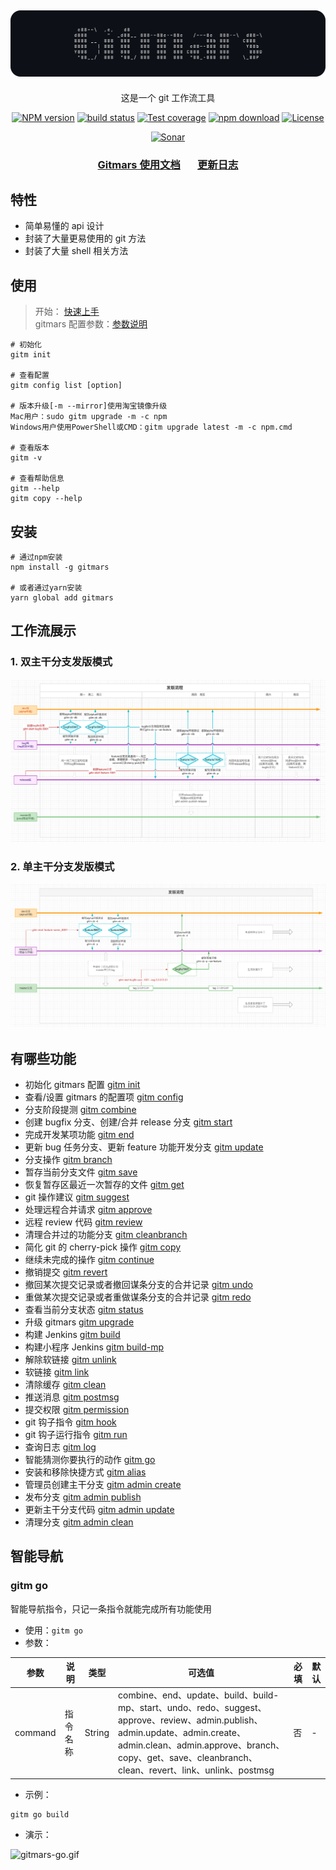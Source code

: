 <div style="text-align: center;" align="center">

## ![logo.png](https://raw.githubusercontent.com/saqqdy/gitmars/master/static/img/logo.png)

</div>

<div style="text-align: center;" align="center">

这是一个 git 工作流工具

</div>

<div style="text-align: center; margin-bottom: 20px;" align="center">

[![NPM version][npm-image]][npm-url]
[![build status][travis-image]][travis-url]
[![Test coverage][codecov-image]][codecov-url]
[![npm download][download-image]][download-url]
[![License][license-image]][license-url]

[![Sonar][sonar-image]][sonar-url]

</div>

<div style="text-align: center; margin-bottom: 20px;" align="center">

### **[Gitmars 使用文档](http://www.saqqdy.com/gitmars/api/)**&nbsp; &nbsp; &nbsp; &nbsp;[更新日志](http://www.saqqdy.com/gitmars/changelog.html)

</div>

## 特性

- 简单易懂的 api 设计
- 封装了大量更易使用的 git 方法
- 封装了大量 shell 相关方法

## 使用

> 开始： [快速上手](http://www.saqqdy.com/gitmars/guide/getting-start.html)</br>
> gitmars 配置参数：[参数说明](http://www.saqqdy.com/gitmars/guide/basic-config.html)

```shell
# 初始化
gitm init

# 查看配置
gitm config list [option]

# 版本升级[-m --mirror]使用淘宝镜像升级
Mac用户：sudo gitm upgrade -m -c npm
Windows用户使用PowerShell或CMD：gitm upgrade latest -m -c npm.cmd

# 查看版本
gitm -v

# 查看帮助信息
gitm --help
gitm copy --help
```

## 安装

```shell
# 通过npm安装
npm install -g gitmars

# 或者通过yarn安装
yarn global add gitmars
```

## 工作流展示

### 1. 双主干分支发版模式

![gitmars-branch.png](https://raw.githubusercontent.com/saqqdy/gitmars/master/static/img/gitmars-branch.png)

### 2. 单主干分支发版模式

![gitmars-branch.png](https://raw.githubusercontent.com/saqqdy/gitmars/master/static/img/gitmars-branch2.png)

## 有哪些功能

- 初始化 gitmars 配置 [gitm init](http://www.saqqdy.com/gitmars/api/#gitm-init)
- 查看/设置 gitmars 的配置项 [gitm config](http://www.saqqdy.com/gitmars/api/#gitm-config)
- 分支阶段提测 [gitm combine](http://www.saqqdy.com/gitmars/api/#gitm-combine)
- 创建 bugfix 分支、创建/合并 release 分支 [gitm start](http://www.saqqdy.com/gitmars/api/#gitm-start)
- 完成开发某项功能 [gitm end](http://www.saqqdy.com/gitmars/api/#gitm-end)
- 更新 bug 任务分支、更新 feature 功能开发分支 [gitm update](http://www.saqqdy.com/gitmars/api/#gitm-update)
- 分支操作 [gitm branch](http://www.saqqdy.com/gitmars/api/#gitm-branch)
- 暂存当前分支文件 [gitm save](http://www.saqqdy.com/gitmars/api/#gitm-save)
- 恢复暂存区最近一次暂存的文件 [gitm get](http://www.saqqdy.com/gitmars/api/#gitm-get)
- git 操作建议 [gitm suggest](http://www.saqqdy.com/gitmars/api/#gitm-suggest)
- 处理远程合并请求 [gitm approve](http://www.saqqdy.com/gitmars/api/#gitm-approve)
- 远程 review 代码 [gitm review](http://www.saqqdy.com/gitmars/api/#gitm-review)
- 清理合并过的功能分支 [gitm cleanbranch](http://www.saqqdy.com/gitmars/api/#gitm-cleanbranch)
- 简化 git 的 cherry-pick 操作 [gitm copy](http://www.saqqdy.com/gitmars/api/#gitm-copy)
- 继续未完成的操作 [gitm continue](http://www.saqqdy.com/gitmars/api/#gitm-continue)
- 撤销提交 [gitm revert](http://www.saqqdy.com/gitmars/api/#gitm-revert)
- 撤回某次提交记录或者撤回谋条分支的合并记录 [gitm undo](http://www.saqqdy.com/gitmars/api/#gitm-undo)
- 重做某次提交记录或者重做谋条分支的合并记录 [gitm redo](http://www.saqqdy.com/gitmars/api/#gitm-redo)
- 查看当前分支状态 [gitm status](http://www.saqqdy.com/gitmars/api/#gitm-status)
- 升级 gitmars [gitm upgrade](http://www.saqqdy.com/gitmars/api/#gitm-upgrade)
- 构建 Jenkins [gitm build](http://www.saqqdy.com/gitmars/api/#gitm-build)
- 构建小程序 Jenkins [gitm build-mp](http://www.saqqdy.com/gitmars/api/#gitm-build-mp)
- 解除软链接 [gitm unlink](http://www.saqqdy.com/gitmars/api/#gitm-unlink)
- 软链接 [gitm link](http://www.saqqdy.com/gitmars/api/#gitm-link)
- 清除缓存 [gitm clean](http://www.saqqdy.com/gitmars/api/#gitm-clean)
- 推送消息 [gitm postmsg](http://www.saqqdy.com/gitmars/api/#gitm-postmsg)
- 提交权限 [gitm permission](http://www.saqqdy.com/gitmars/api/#gitm-permission)
- git 钩子指令 [gitm hook](http://www.saqqdy.com/gitmars/api/#gitm-hook)
- git 钩子运行指令 [gitm run](http://www.saqqdy.com/gitmars/api/#gitm-run)
- 查询日志 [gitm log](http://www.saqqdy.com/gitmars/api/#gitm-log)
- 智能猜测你要执行的动作 [gitm go](http://www.saqqdy.com/gitmars/api/#gitm-go)
- 安装和移除快捷方式 [gitm alias](http://www.saqqdy.com/gitmars/api/#gitm-alias)
- 管理员创建主干分支 [gitm admin create](http://www.saqqdy.com/gitmars/api/#gitm-admin-create)
- 发布分支 [gitm admin publish](http://www.saqqdy.com/gitmars/api/#gitm-admin-publish)
- 更新主干分支代码 [gitm admin update](http://www.saqqdy.com/gitmars/api/#gitm-admin-update)
- 清理分支 [gitm admin clean](http://www.saqqdy.com/gitmars/api/#gitm-admin-clean)

## 智能导航

### gitm go

智能导航指令，只记一条指令就能完成所有功能使用

- 使用：`gitm go`
- 参数：

| 参数    | 说明     | 类型   | 可选值                                                                                                                                                                                                                                | 必填 | 默认 |
| ------- | -------- | ------ | ------------------------------------------------------------------------------------------------------------------------------------------------------------------------------------------------------------------------------------- | ---- | ---- |
| command | 指令名称 | String | combine、end、update、build、build-mp、start、undo、redo、suggest、approve、review、admin.publish、admin.update、admin.create、admin.clean、admin.approve、branch、copy、get、save、cleanbranch、clean、revert、link、unlink、postmsg | 否   | -    |

- 示例：

```shell
gitm go build
```

- 演示：

![gitmars-go.gif](https://raw.githubusercontent.com/saqqdy/gitmars/master/static/img/gitmars-go.gif)

[npm-image]: https://img.shields.io/npm/v/gitmars.svg?style=flat-square
[npm-url]: https://npmjs.com/package/gitmars
[travis-image]: https://travis-ci.com/saqqdy/gitmars.svg?branch=master
[travis-url]: https://travis-ci.com/saqqdy/gitmars
[codecov-image]: https://img.shields.io/codecov/c/github/saqqdy/gitmars.svg?style=flat-square
[codecov-url]: https://codecov.io/github/saqqdy/gitmars?branch=master
[download-image]: https://img.shields.io/npm/dm/gitmars.svg?style=flat-square
[download-url]: https://npmjs.com/package/gitmars
[license-image]: https://img.shields.io/badge/License-GPL-blue.svg
[license-url]: LICENSE
[sonar-image]: https://sonarcloud.io/api/project_badges/quality_gate?project=saqqdy_gitmars
[sonar-url]: https://sonarcloud.io/dashboard?id=saqqdy_gitmars
